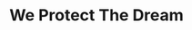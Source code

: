---
path: "/tanith"
name: "tanith"
title: "We Protect The Dream"
story: "Ever since Tanith Martinez was a young girl she wanted to fly. Fast forward twenty years and Tanith is soaring the skies of the Western Slope in her own Cessna 182, operating and instructing out of one of the highest elevation airports in Colorado. An accomplished pilot, business owner, and mom, Tanith is the real-deal embodiment of “if you can dream it, you can do it”. Navigating through the mountain peaks at 10,000 ft with her daughter Atlee in the co-pilot seat, Tanith has made her childhood dream come true."
videoSourceURL: "https://player.vimeo.com/external/290418685.hd.mp4?s=99f0b6cf825c9b541b261c7c3a0c8aa297a5677c&profile_id=175"
backgroundImage: ../images/aaron-story-bg.png
---
